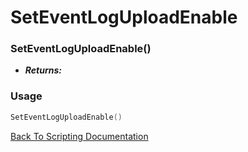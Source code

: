 # SetEventLogUploadEnable

### SetEventLogUploadEnable()
- ***Returns:*** 

### Usage

```Lua
SetEventLogUploadEnable()
```


[Back To Scripting Documentation](../README.md)
